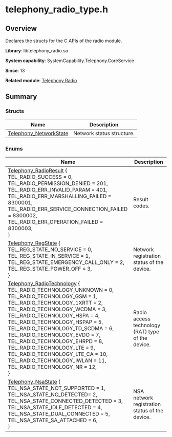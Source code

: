 # telephony_radio_type.h


## Overview

Declares the structs for the C APIs of the radio module.

**Library**: libtelephony_radio.so

**System capability**: SystemCapability.Telephony.CoreService

**Since**: 13

**Related module**: [Telephony Radio](ndk-apis-telephony-radio.md)


## Summary


### Structs

| Name| Description|
| -------- | -------- |
| [Telephony_NetworkState](_telephony__network_state.md) | Network status structure.|


### Enums

| Name| Description|
| -------- | -------- |
| [Telephony_RadioResult](ndk-apis-telephony-radio.md#telephony_radioresult) { <br>TEL_RADIO_SUCCESS = 0,<br>TEL_RADIO_PERMISSION_DENIED = 201,<br>TEL_RADIO_ERR_INVALID_PARAM = 401,<br>TEL_RADIO_ERR_MARSHALLING_FAILED = 8300001,<br>TEL_RADIO_ERR_SERVICE_CONNECTION_FAILED = 8300002,<br>TEL_RADIO_ERR_OPERATION_FAILED = 8300003,<br>} | Result codes.|
| [Telephony_RegState](ndk-apis-telephony-radio.md#telephony_regstate) {<br>TEL_REG_STATE_NO_SERVICE = 0,<br>TEL_REG_STATE_IN_SERVICE = 1,<br>TEL_REG_STATE_EMERGENCY_CALL_ONLY = 2,<br>TEL_REG_STATE_POWER_OFF = 3,<br>} | Network registration status of the device.|
| [Telephony_RadioTechnology](ndk-apis-telephony-radio.md#telephony_radiotechnology) {<br>TEL_RADIO_TECHNOLOGY_UNKNOWN = 0,<br>TEL_RADIO_TECHNOLOGY_GSM = 1,<br>TEL_RADIO_TECHNOLOGY_1XRTT = 2,<br>TEL_RADIO_TECHNOLOGY_WCDMA = 3,<br>TEL_RADIO_TECHNOLOGY_HSPA = 4,<br>TEL_RADIO_TECHNOLOGY_HSPAP = 5,<br>TEL_RADIO_TECHNOLOGY_TD_SCDMA = 6,<br>TEL_RADIO_TECHNOLOGY_EVDO = 7,<br>TEL_RADIO_TECHNOLOGY_EHRPD = 8,<br>TEL_RADIO_TECHNOLOGY_LTE = 9,<br>TEL_RADIO_TECHNOLOGY_LTE_CA = 10,<br>TEL_RADIO_TECHNOLOGY_IWLAN = 11,<br>TEL_RADIO_TECHNOLOGY_NR = 12,<br>} | Radio access technology (RAT) type of the device.|
| [Telephony_NsaState](ndk-apis-telephony-radio.md#telephony_nsastate) {<br>TEL_NSA_STATE_NOT_SUPPORTED = 1,<br>TEL_NSA_STATE_NO_DETECTED= 2,<br>TEL_NSA_STATE_CONNECTED_DETECTED = 3,<br>TEL_NSA_STATE_IDLE_DETECTED = 4,<br>TEL_NSA_STATE_DUAL_CONNECTED = 5,<br>TEL_NSA_STATE_SA_ATTACHED = 6,<br>} | NSA network registration status of the device.|
